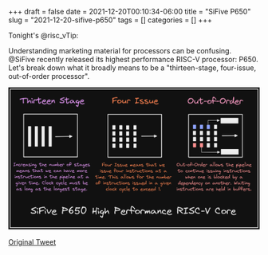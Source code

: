 +++ 
draft = false
date = 2021-12-20T00:10:34-06:00
title = "SiFive P650"
slug = "2021-12-20-sifive-p650" 
tags = []
categories = []
+++

Tonight's @risc_vTip:

Understanding marketing material for processors can be confusing. @SiFive recently released its highest performance RISC-V processor: P650. Let's break down what it broadly means to be a "thirteen-stage, four-issue, out-of-order processor".

![21-12-20](../static/risc-v-tips/21-12-20.png)

[Original Tweet](https://twitter.com/hasheddan/status/1473087417162870789?s=20)